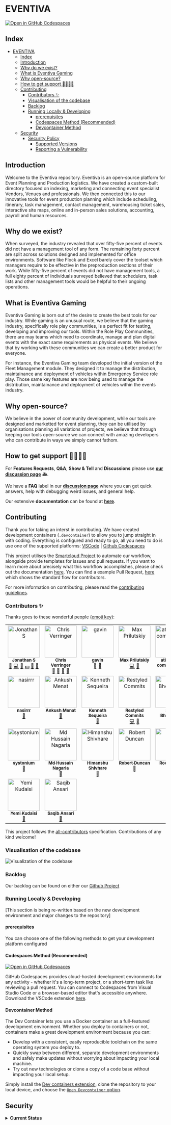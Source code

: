 # EVENTIVA

[![Open in GitHub Codespaces](https://github.com/codespaces/badge.svg)](https://codespaces.new/Eventiva/eventiva?quickstart=1)

## Index

<!-- toc -->

- [EVENTIVA](#eventiva)
  - [Index](#index)
  - [Introduction](#introduction)
  - [Why do we exist?](#why-do-we-exist)
  - [What is Eventiva Gaming](#what-is-eventiva-gaming)
  - [Why open-source?](#why-open-source)
  - [How to get support 👨‍👩‍👧‍👦](#how-to-get-support-)
  - [Contributing](#contributing)
    - [Contributors ✨](#contributors-)
    - [Visualisation of the codebase](#visualisation-of-the-codebase)
    - [Backlog](#backlog)
    - [Running Locally \& Developing](#running-locally--developing)
      - [prerequisites](#prerequisites)
      - [Codespaces Method (Recommended)](#codespaces-method-recommended)
      - [Devcontainer Method](#devcontainer-method)
  - [Security](#security)
    - [Security Policy](#security-policy)
      - [Supported Versions](#supported-versions)
      - [Reporting a Vulnerability](#reporting-a-vulnerability)

<!-- tocstop -->

## Introduction

Welcome to the Eventiva repository. Eventiva is an open-source platform for Event Planning and Production logistics. We have created a custom-built directory focused on indexing, marketing and connecting event specialist Vendors, Venues and professionals. We then connected this to our innovative tools for event production planning which include scheduling, itinerary, task management, contact management, warehousing ticket sales, interactive site maps, online and in-person sales solutions, accounting, payroll and human resources.

## Why do we exist?

When surveyed, the industry revealed that over fifty-five percent of events did not have a management tool of any form. The remaining forty percent are split across solutions designed and implemented for office environments. Software like Flock and Excel barely cover the toolset which managers require to be effective in the preproduction sections of their work. While fifty-five percent of events did not have management tools, a full eighty percent of individuals surveyed believed that schedulers, task lists and other management tools would be helpful to their ongoing operations.

## What is Eventiva Gaming

Eventiva Gaming is born out of the desire to create the best tools for our industry. While gaming is an unusual route, we believe that the gaming industry, specifically role play communities, is a perfect fit for testing, developing and improving our tools. Within the Role Play Communities, there are may teams which need to coordinate, manage and plan digital events with the exact same requirements as physical events. We believe that by working with these communities we can create a better product for everyone.

For instance, the Eventiva Gaming team developed the initial version of the Fleet Management module. They designed it to manage the distribution, maintainance and deployment of vehicles within Emergency Service role play. Those same key features are now being used to manage the distribution, maintainance and deployment of vehicles within the events industry.

## Why open-source?

We believe in the power of community development, while our tools are designed and marketted for event planning, they can be utilised by organisations planning all variations of projects, we believe that through keeping our tools open-source we can connect with amazing developers who can contribute in ways we simply cannot fathom.


## How to get support 👨‍👩‍👧‍👦

For **Features Requests**, **Q&A**, **Show & Tell** and **Discussions** please use **[our discussion page](https://github.com/Eventiva/Eventiva/discussions)** 🚑.

We have a **FAQ** label in our **[discussion page](https://github.com/Eventiva/Eventiva/discussions)** where you can get quick answers, help with debugging weird issues, and general help.

Our extensive **documentation** can be found at **[here](https://github.com/Eventiva/Eventiva)**.

<!-- Contributing -->

## Contributing

Thank you for taking an interst in contributing. We have created development containers (`.devcontainer`) to allow you to jump straight in with coding. Everything is configured and ready to go, all you need to do is use one of the supported platforms: [VSCode](https://code.visualstudio.com/docs/remote/containers) | [Github Codespaces](https://github.com/features/codespaces)

This project utilises the [Smartcloud Project](https://github.com/Eventiva/smartcloud) to automate our workflow, alongside provide templates for issues and pull requests. If you want to learn more about precisely what this workflow accomplishes, please check out the documentation [here](https://github.com/Eventiva/smartcloud). You can find a example Pull Request, [here](https://github.com/Eventiva/eventiva/pull/36) which shows the standard flow for contributors.

For more information on contributing, please read the [contributing guidelines](./contributing.md).

### Contributors ✨

Thanks goes to these wonderful people ([emoji key](https://allcontributors.org/docs/en/emoji-key)):

<!-- ALL-CONTRIBUTORS-LIST:START - Do not remove or modify this section -->
<!-- prettier-ignore-start -->
<!-- markdownlint-disable -->
<table>
  <tbody>
    <tr>
      <td align="center" valign="top" width="14.28%"><a href="https://jonathanstevens.org/"><img src="https://avatars.githubusercontent.com/u/11413796?v=4?s=100" width="100px;" alt="Jonathan S"/><br /><sub><b>Jonathan S</b></sub></a><br /><a href="#business-TGTGamer" title="Business development">💼</a> <a href="https://github.com/Eventiva/eventiva/commits?author=TGTGamer" title="Code">💻</a> <a href="https://github.com/Eventiva/eventiva/commits?author=TGTGamer" title="Documentation">📖</a> <a href="#financial-TGTGamer" title="Financial">💵</a> <a href="#ideas-TGTGamer" title="Ideas, Planning, & Feedback">🤔</a> <a href="#research-TGTGamer" title="Research">🔬</a></td>
      <td align="center" valign="top" width="14.28%"><a href="http://verringer.com/"><img src="https://avatars.githubusercontent.com/u/23369223?v=4?s=100" width="100px;" alt="Chris Verringer"/><br /><sub><b>Chris Verringer</b></sub></a><br /><a href="#business-Verringer" title="Business development">💼</a> <a href="#design-Verringer" title="Design">🎨</a> <a href="#ideas-Verringer" title="Ideas, Planning, & Feedback">🤔</a> <a href="https://github.com/Eventiva/eventiva/pulls?q=is%3Apr+reviewed-by%3AVerringer" title="Reviewed Pull Requests">👀</a></td>
      <td align="center" valign="top" width="14.28%"><a href="https://github.com/gavindsouza"><img src="https://avatars.githubusercontent.com/u/36654812?v=4?s=100" width="100px;" alt="gavin"/><br /><sub><b>gavin</b></sub></a><br /><a href="https://github.com/Eventiva/eventiva/commits?author=gavindsouza" title="Documentation">📖</a> <a href="#tool-gavindsouza" title="Tools">🔧</a></td>
      <td align="center" valign="top" width="14.28%"><a href="https://github.com/maxprilutskiy"><img src="https://avatars.githubusercontent.com/u/5614659?v=4?s=100" width="100px;" alt="Max Prilutskiy"/><br /><sub><b>Max Prilutskiy</b></sub></a><br /><a href="https://github.com/Eventiva/eventiva/commits?author=maxprilutskiy" title="Code">💻</a> <a href="#tool-maxprilutskiy" title="Tools">🔧</a></td>
      <td align="center" valign="top" width="14.28%"><a href="https://github.com/apps/atlassian-compass"><img src="https://avatars.githubusercontent.com/in/134145?v=4?s=100" width="100px;" alt="atlassian-compass[bot]"/><br /><sub><b>atlassian-compass[bot]</b></sub></a><br /><a href="#projectManagement-atlassian-compass[bot]" title="Project Management">📆</a></td>
      <td align="center" valign="top" width="14.28%"><a href="https://avilpage.com/"><img src="https://avatars.githubusercontent.com/u/4463796?v=4?s=100" width="100px;" alt="Chillar Anand"/><br /><sub><b>Chillar Anand</b></sub></a><br /><a href="https://github.com/Eventiva/eventiva/commits?author=ChillarAnand" title="Documentation">📖</a></td>
      <td align="center" valign="top" width="14.28%"><a href="https://github.com/FHenry"><img src="https://avatars.githubusercontent.com/u/1050053?v=4?s=100" width="100px;" alt="HENRY Florian"/><br /><sub><b>HENRY Florian</b></sub></a><br /><a href="https://github.com/Eventiva/eventiva/commits?author=FHenry" title="Documentation">📖</a></td>
    </tr>
    <tr>
      <td align="center" valign="top" width="14.28%"><a href="https://github.com/nasirrr"><img src="https://avatars.githubusercontent.com/u/93313345?v=4?s=100" width="100px;" alt="nasirrr"/><br /><sub><b>nasirrr</b></sub></a><br /><a href="https://github.com/Eventiva/eventiva/commits?author=nasirrr" title="Documentation">📖</a></td>
      <td align="center" valign="top" width="14.28%"><a href="https://github.com/ankush"><img src="https://avatars.githubusercontent.com/u/9079960?v=4?s=100" width="100px;" alt="Ankush Menat"/><br /><sub><b>Ankush Menat</b></sub></a><br /><a href="https://github.com/Eventiva/eventiva/commits?author=ankush" title="Documentation">📖</a></td>
      <td align="center" valign="top" width="14.28%"><a href="https://github.com/kennethsequeira"><img src="https://avatars.githubusercontent.com/u/33246109?v=4?s=100" width="100px;" alt="Kenneth Sequeira"/><br /><sub><b>Kenneth Sequeira</b></sub></a><br /><a href="https://github.com/Eventiva/eventiva/commits?author=kennethsequeira" title="Documentation">📖</a></td>
      <td align="center" valign="top" width="14.28%"><a href="https://restyled.io/"><img src="https://avatars.githubusercontent.com/u/65077583?v=4?s=100" width="100px;" alt="Restyled Commits"/><br /><sub><b>Restyled Commits</b></sub></a><br /><a href="https://github.com/Eventiva/eventiva/commits?author=restyled-commits" title="Code">💻</a> <a href="#maintenance-restyled-commits" title="Maintenance">🚧</a></td>
      <td align="center" valign="top" width="14.28%"><a href="https://midocean.tech/"><img src="https://avatars.githubusercontent.com/u/31538550?v=4?s=100" width="100px;" alt="Sagar Bhogayata"/><br /><sub><b>Sagar Bhogayata</b></sub></a><br /><a href="https://github.com/Eventiva/eventiva/commits?author=sagar-bhogayata" title="Documentation">📖</a></td>
      <td align="center" valign="top" width="14.28%"><a href="https://github.com/zaid2229"><img src="https://avatars.githubusercontent.com/u/60132555?v=4?s=100" width="100px;" alt="zaid"/><br /><sub><b>zaid</b></sub></a><br /><a href="https://github.com/Eventiva/eventiva/commits?author=zaid2229" title="Documentation">📖</a></td>
      <td align="center" valign="top" width="14.28%"><a href="https://github.com/mymi14s"><img src="https://avatars.githubusercontent.com/u/10146518?v=4?s=100" width="100px;" alt="Anthony C. Emmanuel"/><br /><sub><b>Anthony C. Emmanuel</b></sub></a><br /><a href="https://github.com/Eventiva/eventiva/commits?author=mymi14s" title="Documentation">📖</a></td>
    </tr>
    <tr>
      <td align="center" valign="top" width="14.28%"><a href="https://github.com/systonium"><img src="https://avatars.githubusercontent.com/u/128922392?v=4?s=100" width="100px;" alt="systonium"/><br /><sub><b>systonium</b></sub></a><br /><a href="https://github.com/Eventiva/eventiva/commits?author=systonium" title="Documentation">📖</a></td>
      <td align="center" valign="top" width="14.28%"><a href="https://github.com/NagariaHussain"><img src="https://avatars.githubusercontent.com/u/34810212?v=4?s=100" width="100px;" alt="Md Hussain Nagaria"/><br /><sub><b>Md Hussain Nagaria</b></sub></a><br /><a href="https://github.com/Eventiva/eventiva/commits?author=NagariaHussain" title="Documentation">📖</a></td>
      <td align="center" valign="top" width="14.28%"><a href="https://github.com/HUMENTH"><img src="https://avatars.githubusercontent.com/u/4609678?v=4?s=100" width="100px;" alt="Himanshu Shivhare"/><br /><sub><b>Himanshu Shivhare</b></sub></a><br /><a href="https://github.com/Eventiva/eventiva/commits?author=HUMENTH" title="Documentation">📖</a></td>
      <td align="center" valign="top" width="14.28%"><a href="https://github.com/robproject"><img src="https://avatars.githubusercontent.com/u/74115869?v=4?s=100" width="100px;" alt="Robert Duncan"/><br /><sub><b>Robert Duncan</b></sub></a><br /><a href="https://github.com/Eventiva/eventiva/commits?author=robproject" title="Documentation">📖</a></td>
      <td align="center" valign="top" width="14.28%"><a href="https://github.com/roquegv"><img src="https://avatars.githubusercontent.com/u/6966715?v=4?s=100" width="100px;" alt="Roque Vera"/><br /><sub><b>Roque Vera</b></sub></a><br /><a href="https://github.com/Eventiva/eventiva/commits?author=roquegv" title="Documentation">📖</a></td>
      <td align="center" valign="top" width="14.28%"><a href="https://github.com/mohsinalimat"><img src="https://avatars.githubusercontent.com/u/973676?v=4?s=100" width="100px;" alt="MohsinAli"/><br /><sub><b>MohsinAli</b></sub></a><br /><a href="https://github.com/Eventiva/eventiva/commits?author=mohsinalimat" title="Documentation">📖</a></td>
      <td align="center" valign="top" width="14.28%"><a href="https://github.com/Alchez"><img src="https://avatars.githubusercontent.com/u/13396535?v=4?s=100" width="100px;" alt="Rohan"/><br /><sub><b>Rohan</b></sub></a><br /><a href="https://github.com/Eventiva/eventiva/commits?author=Alchez" title="Documentation">📖</a></td>
    </tr>
    <tr>
      <td align="center" valign="top" width="14.28%"><a href="https://www.linkedin.com/in/yemi-kudaisi-543bba88/"><img src="https://avatars.githubusercontent.com/u/3257276?v=4?s=100" width="100px;" alt="Yemi Kudaisi"/><br /><sub><b>Yemi Kudaisi</b></sub></a><br /><a href="https://github.com/Eventiva/eventiva/commits?author=yemikudaisi" title="Documentation">📖</a></td>
      <td align="center" valign="top" width="14.28%"><a href="https://github.com/nextchamp-saqib"><img src="https://avatars.githubusercontent.com/u/25369014?v=4?s=100" width="100px;" alt="Saqib Ansari"/><br /><sub><b>Saqib Ansari</b></sub></a><br /><a href="https://github.com/Eventiva/eventiva/commits?author=nextchamp-saqib" title="Documentation">📖</a></td>
    </tr>
  </tbody>
</table>

<!-- markdownlint-restore -->
<!-- prettier-ignore-end -->

<!-- ALL-CONTRIBUTORS-LIST:END -->

This project follows the [all-contributors](https://github.com/all-contributors/all-contributors) specification. Contributions of any kind welcome!

### Visualisation of the codebase

![Visualization of the codebase](./diagram.svg)

### Backlog

Our backlog can be found on either our [Github Project](https://github.com/orgs/Eventiva/projects/12)

### Running Locally & Developing

[This section is being re-written based on the new development environment and major changes to the repository]

#### prerequisites

You can choose one of the following methods to get your development platform configured

#### Codespaces Method (Recommended)

[![Open in GitHub Codespaces](https://github.com/codespaces/badge.svg)](https://codespaces.new/Eventiva/eventiva?quickstart=1)

GitHub Codespaces provides cloud-hosted development environments for any activity - whether it's a long-term project, or a short-term task like reviewing a pull request. You can connect to Codespaces from Visual Studio Code or a browser-based editor that's accessible anywhere. Download the VSCode extension [here](https://marketplace.visualstudio.com/items?itemName=GitHub.codespaces).

#### Devcontainer Method
The Dev Container lets you use a Docker container as a full-featured development environment. Whether you deploy to containers or not, containers make a great development environment because you can:

- Develop with a consistent, easily reproducible toolchain on the same operating system you deploy to.
- Quickly swap between different, separate development environments and safely make updates without worrying about impacting your local machine.
- Try out new technologies or clone a copy of a code base without impacting your local setup.


Simply install the [Dev containers extension](https://marketplace.visualstudio.com/items?itemName=ms-vscode-remote.remote-containers), clone the repository to your local device, and choose the [`Open Devcontainer` option](https://code.visualstudio.com/docs/devcontainers/containers).


<!-- #### Using Rush

Before we get started, a couple important points to keep in mind:

###### 1. Avoid certain commands in a Rush repo

Rush optimizes by installing all of your dependency packages in a central folder, and then uses [symlinks](https://en.wikipedia.org/wiki/Symbolic_link) to create the "node_modules" folder for each of your projects.

**Avoid using package manager commands that install/link dependencies.** For example, `npm run` will work fine, but these commands will get confused by Rush's symlinks: `npm install`, `npm update`, `npm link`, `npm dedupe`, etc. (The same goes for other package managers: Avoid commands such as `pnpm install` or `yarn install`.) If you want to use those commands, first run `rush unlink` to delete the symlinks created by Rush.

If you use `git clean -dfx` to clean up your folder, be aware that it handles symlinks poorly. To avoid trouble, always run `rush unlink` before using `git clean -dfx`.

Afterwards you can run `rush update` to recreate the symlinks. (There is a standalone `rush link` command, but it's rarely needed.)

###### 2. If you suspect your install is corrupted...

Rush's package management commands are "incremental", which means they save time by skipping steps that appear to be unnecessary. Since Rush runs in automated build environments, we have many safeguards to ensure these checks are accurate. However when debugging or tinkering with packages on your local machine, sometimes your NPM "node_modules" folder can get into a bad state, causing strange errors.

If you suspect your install is corrupted, try running `rush update --purge`. This will force a full reinstall of your packages, and usually get you back into a good state.

##### Creating new projects

\[coming soon\]

##### Achieving projects

To help keep the mono-repository clean, we have added the ability to achieve projects. 

```
rush archive-project --package-name <your_package_name>
```

> restoring your project by `rush unarchive-project --package-name <your_package_name>`

**The automated archive process** 

1. Find project configuration by Rush.js SDK
2. Check whether there are projects depends on target project
3. Run `git clean -xdf` under project folder
4. Create a checkpoint branch with the name `${projectName}-checkpoint-${date}`
5. Update checkpoint branch information in `common/_graveyard/projectCheckpoints.json` file
6. Record project configuration into `rush-metadata.json` file
7. Create a tarball by running `tar -czf <unscoped_package_name>.tar.gz -C <project_folder> .`
8. Move the tarball to `common/_graveyard` folder
9. Remove project config from `rush.json`
10. Delete project folder

**The automated unarchive process** 

1. Find the tarball by `packageName`
2. Extract the tarball by running `tar xf <package_name>.tar.gz`
3. Get project configuration by reading `rush-metadata.json`
4. Remove checkpoint branch information from checkpoint metadata file if it exists
5. Move the code to project folder
6. Restore project configuration into `rush.json`
7. Delete metadata file and tarball -->

## Security

<details>
    <summary><b>Current Status</b></summary>

### Security Policy

#### Supported Versions

Use this section to tell people about which versions of your project are
currently being supported with security updates.

| Version | Supported          |
| ------- | ------------------ |
| < 1.0   | :white_check_mark: |

#### Reporting a Vulnerability



</details>